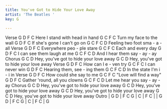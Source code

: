 ```yaml
---
title: You've Got to Hide Your Love Away
artist: 'The Beatles '
key: G

---
```

 Verse
G      D          F     C
Here I stand with head  in  hand
G    C                   F       C
Turn my face to the wall
G        D      F     C
If she's gone I can't go  on
G    C                F     C   D
Feeling two foot sma - a - all
 Verse
G    D     F     C
Everywhere peo - ple stare
G   C              F      C
Each and every day
G     D        F     C
I can see them laugh at  me
G    C               F     C    D
And I hear them say - ay - ay
Chorus
G                   C              D
Hey,  you've got to hide your love away
G                   C              D
Hey,  you've got to hide your love away
 Verse
G       D     F     C
How can I     e   - ven try
G   C           F      C
I can never win
G       D     F     C
Hearing them, see - ing them
G   C                F     C  D
In the state I'm i  -  i  in
 Verse
G    D     F     C
How could she say to me
G  C                F      C
"Love will find a way"
G    D     F     C
Gather 'round, all you clowns
G   C               F     C    D
Let me hear you say - ay - ay
Chorus
G                   C              D
Hey,  you've got to hide your love away
G                   C              D
Hey,  you've got to hide your love away
G                   C              D
Hey,  you've got to hide your love away
G                   C              D
Hey,  you've got to hide your love away
Outro
| G D     | F     C   G   | C | F     C |
| G D     | F     C   G   | C | F     C | G
